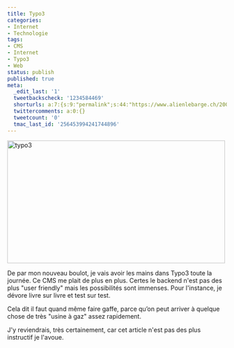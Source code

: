```yaml
---
title: Typo3
categories:
- Internet
- Technologie
tags:
- CMS
- Internet
- Typo3
- Web
status: publish
published: true
meta:
  _edit_last: '1'
  tweetbackscheck: '1234584469'
  shorturls: a:7:{s:9:"permalink";s:44:"https://www.alienlebarge.ch/2009/01/14/typo3/";s:7:"tinyurl";s:25:"https://tinyurl.com/dbf7h5";s:4:"isgd";s:17:"https://is.gd/ikij";s:5:"bitly";s:18:"https://bit.ly/5RAK";s:5:"snipr";s:22:"https://snipr.com/b9y05";s:5:"snurl";s:22:"https://snurl.com/b9y05";s:7:"snipurl";s:24:"https://snipurl.com/b9y05";}
  twittercomments: a:0:{}
  tweetcount: '0'
  tmac_last_id: '256453994241744896'
---
```

<img class="alignnone size-full wp-image-976" title="La page d'administration de Typo3" src="https://dlgjp9x71cipk.cloudfront.net/2009/01/typo3.png" alt="typo3" width="500" height="281" />

De par mon nouveau boulot, je vais avoir les mains dans Typo3 toute la journée. Ce CMS me plait de plus en plus. Certes le backend n'est pas des plus "user friendly" mais les possibilités sont immenses. Pour l'instance, je dévore livre sur livre et test sur test.

Cela dit il faut quand même faire gaffe, parce qu’on peut arriver à quelque chose de très "usine à gaz" assez rapidement.

J'y reviendrais, très certainement, car cet article n'est pas des plus instructif je l'avoue.
